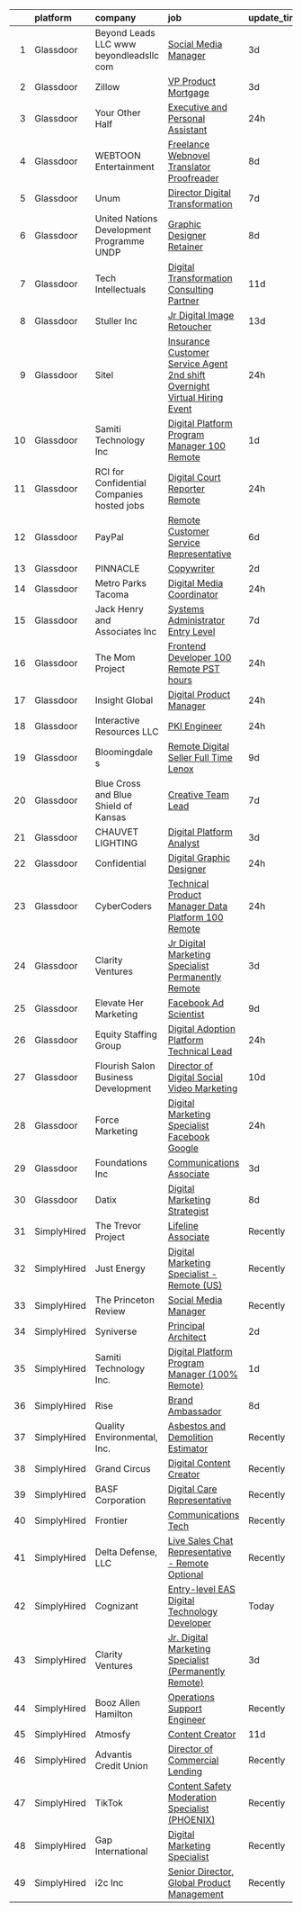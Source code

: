 

|    | platform    | company                                     | job                                                                                                                                                                                                                                                                                                                                                                                                                                                                                                                                                                                                                                                                                                                                                                                                                                                                                                                                                                                                                                                                                                                                                                                                                                                                                                                                                                                                                                                                         | update_time   | location                 |
|---:|:------------|:--------------------------------------------|:----------------------------------------------------------------------------------------------------------------------------------------------------------------------------------------------------------------------------------------------------------------------------------------------------------------------------------------------------------------------------------------------------------------------------------------------------------------------------------------------------------------------------------------------------------------------------------------------------------------------------------------------------------------------------------------------------------------------------------------------------------------------------------------------------------------------------------------------------------------------------------------------------------------------------------------------------------------------------------------------------------------------------------------------------------------------------------------------------------------------------------------------------------------------------------------------------------------------------------------------------------------------------------------------------------------------------------------------------------------------------------------------------------------------------------------------------------------------------|:--------------|:-------------------------|
|  1 | Glassdoor   | Beyond Leads LLC   www beyondleadsllc com   | [Social Media Manager](https://www.glassdoor.com/partner/jobListing.htm?pos=118&ao=1110586&s=58&guid=00000181b889c9a0afc667c5ca72f1a4&src=GD_JOB_AD&t=SR&vt=w&cs=1_762e5e9c&cb=1656658447557&jobListingId=1007966701979&cpc=59DF70BB7E75A6DF&jrtk=3-0-1g6s8jikii7np801-1g6s8jikvk61j800-40a683aae61d8f72--6NYlbfkN0DK2C-pmrF0sqrfJr4Li3c4X7YMnrkXddQXZaL_6xg-NZtklDZSx_yiPocXKeJyu8Gg3h37PEUAKIireeZgIcBZ6K_Yl6w6a99ciY93y7Q4EMsjgkBG6vYsIAG5X0hw4srrR5ZwfTH6sDEhCtvVjKjfh1SZQkBniDm49FzUcYzPSdQkROjgUQQyDO0o3YuqXoknwKaWvjB4s7gf8G14EqgHHDMO3BVdn2JRRBMje2YG2waWNMaLzvhNnILWtoP4u1hf4L-Pj0q2tVOOEJWVpIhAwjNmihWtIgmynv8RfiJKu14Eet7n30GNhoaK2lDpnVJgu6oNCBPXaHgqliDQZW-oJapsYx390hbgR0h-QfvB0FWeDHKMhcjRpUJd1kzc_Wk1qJF3--Vo3rAVwS-i_ROFBP1-qr6cXsYhXux4lsFBBaGlnrtyWEscgaga3BxcPEB9EvtWIBdtk7BzzmuRS4C6PUDK33pAMGFJIpE5_6YPHRjyvfrVJlgbfSLSxKUaxxtxOm_v5vZBEa6altN72-9kUuoHQi1B9giyLG8g-6bQVxaMkOmAlyJhkEEg5wL6SuSY8BlKSsvsI-tMgdHFIGron8m5llMkzx0%3D)                                                                                                                                                                                                                                                                                                                                                                                                                                                                                                                    | 3d            | Orem, UT                 |
|  2 | Glassdoor   | Zillow                                      | [VP  Product   Mortgage](https://www.glassdoor.com/partner/jobListing.htm?pos=105&ao=1110586&s=58&guid=00000181b889c9a0afc667c5ca72f1a4&src=GD_JOB_AD&t=SR&vt=w&cs=1_a63e5bf2&cb=1656658447555&jobListingId=1007965726015&cpc=F41FEAB56D215062&jrtk=3-0-1g6s8jikii7np801-1g6s8jikvk61j800-5b53bc03901c2acc--6NYlbfkN0ANMurRYyPEXg08u6OamUd1Mvhk-zhFSGYIZgoJR86UvYL2v6MoUqae-sD5DnU21vrL0g8_G9EOG0CUQHDJKyA6HqkrVQVzxWmzwR5DI4Y6EQoThFMjZO5d7KD_XgvUxmI5beY7sN7tNsvcsabI2BwY1RY7rKjEkibPvwY3dv7-GxZgafUpzJH9oDr6JzHH3igslS9MHtsE7JCtq9mHN0MefPInNmB76VK8qGDYOYebqS7_Q4tFbdBFiF5-ZbDiH2xiXmHvzV--z3xs9iGypL_fdHF7Njoz9D64NlWJ4Ww0P3OhMJrv5mjTYYejagWpwkRzVbvqezOcx5JaLxfXYQfwT3TvpFZpyzpjc1SFlEw14Uy8gzDeZrh5x4oH0DqdXhPpkKkMjZIDPIwXZoexVzgh0jmUQRvmbZhmkbDVltk0rsT1Ba7rmRkboIakGlnytVg2efvlbrjPOlFKL9Ks4a2tcyAo7MDFGexOwPlrwxhUnxJvRutoONeVD9y4PhPMArvK-Nc9oGaS7DKai_CzZtFBIZrjLS-XJMf-9ip4nxzDlc-SlZUAf2xTwOYk0liIZzIvpXnxH6JVuqG-aTeE4jkd5IcrBpa0_QX0w4cg4DEIaqb3MlHGcz4eGu0cyY4d3JPZPJRuguPkbhymh2evjBPqArdy7K7pvAYu20osju2iyHzj75Nfx_W82S1nIXIDaR4UBrbjsuttRWRGtzn5AWgkR07Bmv2-zsHglt5RVjzaPF43oKRyfTDXpi4hHqQ9X3mZsoQ_BnKtev-gKuMaFJQPKcDHd-waQfLnnttQpVSg1MSscUAwlF8i2nxEx07dViKNgn2JTtdzapgHDOC284fqVh6txr5CwzhYN9nA-JY6WmP85mdZnq5v)                                                                                                                                                                                                                                | 3d            | Remote                   |
|  3 | Glassdoor   | Your Other Half                             | [Executive and Personal Assistant](https://www.glassdoor.com/partner/jobListing.htm?pos=129&ao=1136043&s=58&guid=00000181b889c9a0afc667c5ca72f1a4&src=GD_JOB_AD&t=SR&vt=w&ea=1&cs=1_45bcad3b&cb=1656658447559&jobListingId=1007972516493&jrtk=3-0-1g6s8jikii7np801-1g6s8jikvk61j800-5a7184baf0acd25d-)                                                                                                                                                                                                                                                                                                                                                                                                                                                                                                                                                                                                                                                                                                                                                                                                                                                                                                                                                                                                                                                                                                                                                                      | 24h           | Remote                   |
|  4 | Glassdoor   | WEBTOON Entertainment                       | [Freelance Webnovel Translator   Proofreader](https://www.glassdoor.com/partner/jobListing.htm?pos=125&ao=1136043&s=58&guid=00000181b889c9a0afc667c5ca72f1a4&src=GD_JOB_AD&t=SR&vt=w&cs=1_f527458c&cb=1656658447558&jobListingId=1007958161204&jrtk=3-0-1g6s8jikii7np801-1g6s8jikvk61j800-6b2da50c789996bb-)                                                                                                                                                                                                                                                                                                                                                                                                                                                                                                                                                                                                                                                                                                                                                                                                                                                                                                                                                                                                                                                                                                                                                                | 8d            | Los Angeles, CA          |
|  5 | Glassdoor   | Unum                                        | [Director  Digital Transformation](https://www.glassdoor.com/partner/jobListing.htm?pos=103&ao=1110586&s=58&guid=00000181b889c9a0afc667c5ca72f1a4&src=GD_JOB_AD&t=SR&vt=w&cs=1_7318eb04&cb=1656658447555&jobListingId=1007959921563&cpc=F45C15D234B746DE&jrtk=3-0-1g6s8jikii7np801-1g6s8jikvk61j800-f3ad29aff108f227--6NYlbfkN0AV9isdB2iNFq7MNITge-w_AXqD4hA-KRfbVtwUipZE1ZWY5PljmcgHbqeUxv3vkM_-kFzEKkX4EhlptV5dW1fyhg4Apw1WJFXzAfy2XbVNKpIx5sYVqiBj9jLhcwKtmxuX0NBRf4kbDwt1EDy_K83ke6UGpUS5Ndp-IBrh840jJ7YKvVg2GeAPiiOaKXKXxkCwDKJALrmJAR-2bsiAR-y-pbbdrtHy1JqMaNjwX63M_DDVUY-EPias0qN37SKm9SlVAfe3bPOeRsoNN0mnhsd9AKsd31CepNQcF-BXUz7OrSzstXxFMpvUzUB1SLPqiEFAn7PLE8y907LmBi1i6mEd2sK8YHRKGBzzlRu97ufuOSoWh-5Gr-qqewL3jPD2v4bTK9UlXw1HmeYG03DHyfIr7gK7AlnNrBZJ4Sqar5JvAb7IBr1MJ7H0Wlkb_636vwcE7xCeARmjMVGFhC_gcmh83tcBr9geNW4Q8T9q60p2HQ8Xq3QCc2aHE4PeqP6hT7IKxiJa8VsoKTYRFyJ80HW7P7e7c2rT5hMNUdfqTRenBp8vln_O585tOf8oit1q2uY%3D)                                                                                                                                                                                                                                                                                                                                                                                                                                                                                                                                        | 7d            | Columbia, SC             |
|  6 | Glassdoor   | United Nations Development Programme  UNDP  | [Graphic Designer  Retainer ](https://www.glassdoor.com/partner/jobListing.htm?pos=126&ao=1136043&s=58&guid=00000181b889c9a0afc667c5ca72f1a4&src=GD_JOB_AD&t=SR&vt=w&cs=1_e698f54e&cb=1656658447558&jobListingId=1007957267554&jrtk=3-0-1g6s8jikii7np801-1g6s8jikvk61j800-9eb7f1d2f1fc61df-)                                                                                                                                                                                                                                                                                                                                                                                                                                                                                                                                                                                                                                                                                                                                                                                                                                                                                                                                                                                                                                                                                                                                                                                | 8d            | Remote                   |
|  7 | Glassdoor   | Tech Intellectuals                          | [Digital Transformation Consulting Partner](https://www.glassdoor.com/partner/jobListing.htm?pos=101&ao=1110586&s=58&guid=00000181b889c9a0afc667c5ca72f1a4&src=GD_JOB_AD&t=SR&vt=w&ea=1&cs=1_2ad1ba66&cb=1656658447555&jobListingId=1007950387554&cpc=ABD31432EBADCA3A&jrtk=3-0-1g6s8jikii7np801-1g6s8jikvk61j800-844383339f3a098c--6NYlbfkN0DzaDHVbxJ-LJZej0v9fk4K-FwNocoxjQ_zxp68kPBvctOBIAfBBfY8PymdHZA9lT-HMCCX8hfeoRyIkftjx6m9arhk2ityyYjjsxlKk_-jtS-LCmwUaHhNCVLvof18TzF7-qjT8eBewCh3XYCsRu6FP_UmCfWlETxrvfCcz--xTf_N3SHsNgvVVTj59ty1VtfbZXTk6CWP60-6sTte18YbB0BJaS6aeBCIB88ABds-V0IUpzMwv0DI-1Ub6zkbcITlZtgBpBqkOXTW_c8xxWI_Q3tBjMVcX38UG_gKZz0Z6JvMGsU14mPJnskvQLsqdOp-lwe2of1by6l9d0hLBvj4pSB6CybNR7PSdeugom5vL0gKwTGMd4WknAUEbIYXLIC0QrQJ6dTxYcXt_iGP2CE0pBXbQt63glXVmDZMeO9FXFlBahzoIfZS52VsVm8BjCbDN4Q2mftzQXwJNqAA5Q9d0HRjpkOTimXEIcxdfrKezFz0PJSXWjhnUS0yVQGeHpRY1VGPGDY-7gSXLYAC7ityBDFmu-BOI50%3D)                                                                                                                                                                                                                                                                                                                                                                                                                                                                                                                                                          | 11d           | Remote                   |
|  8 | Glassdoor   | Stuller  Inc                                | [Jr Digital Image Retoucher](https://www.glassdoor.com/partner/jobListing.htm?pos=127&ao=1136043&s=58&guid=00000181b889c9a0afc667c5ca72f1a4&src=GD_JOB_AD&t=SR&vt=w&cs=1_f15d7b70&cb=1656658447558&jobListingId=1007946830052&jrtk=3-0-1g6s8jikii7np801-1g6s8jikvk61j800-c26764e34d122db0-)                                                                                                                                                                                                                                                                                                                                                                                                                                                                                                                                                                                                                                                                                                                                                                                                                                                                                                                                                                                                                                                                                                                                                                                 | 13d           | Lafayette, LA            |
|  9 | Glassdoor   | Sitel                                       | [Insurance Customer Service Agent 2nd shift Overnight Virtual Hiring Event](https://www.glassdoor.com/partner/jobListing.htm?pos=116&ao=1110586&s=58&guid=00000181b889c9a0afc667c5ca72f1a4&src=GD_JOB_AD&t=SR&vt=w&cs=1_4c56d6d3&cb=1656658447557&jobListingId=1007972704183&cpc=334ABAF5D42DC775&jrtk=3-0-1g6s8jikii7np801-1g6s8jikvk61j800-a89bd52afd5449c5--6NYlbfkN0Btxs39KmTzjw_u_hUXcyTcLpNeUj18C2Nw5A7DCW0FWKwFVAaSG6fOxXC7cpXe7D6pT4tEFUMq3L1bzeiD2A5AGJ-_qnPomSERVLH7ufUXOEWa3wPbtkQlZWwUVk9JQO3XYM1JCihqVxB80oCcWlQ6xZP2k0B9r3ulYWE1y8rTaCa55uqqktswcGFCdcj3PI7UGQzr3drLbodK5g87FGXw5O0VXK1fFnlTRqN8Ez4zmdCHSx6NLstK5I9l8oj4Vbc7KhuY3x622RC9fZL8c9gje3YP4_24rAmUzQIGMUAZbNIxY4Ga3Ot_SGf3tnxqdY6Mw_FSxfwqgtKENL6infY0Y3yCror3egEXpuytEqvWd0WhUL297zpXfydWXUT-x0ihpy95H0RVxGBwxMn6QRzUERAq2CnNd6WVoBhiIh7sit-7Qb6QrDrKh6Sq6QCMEtUY89Bnpi53l9zwf4gN1lJjn5_ER9bChQHDrbFLTylvnMbghWb1NwcsNBFQScQqlwjWi1Z5_Fcrw97WldDZJlHomXpwpyovEiOmEnYwxlLbZoJoy0VP0GCYk-xZbSuykmske5UQO2OfW2Kv9hy1giuvl8gWPmXrVY4EG4ZZfqWLq0TfY9EnWuw9dLY9XQh-gA5_NJIERUSYcnxlgPMqjmkt_FI51KBO2zqoiHRBw5w4tfQNsBct9JtIjsFmkI7fxnLKyijt2zb0xgGUuJpbOUWP3lL4XUDtdT_kF_zAiGuX7A%3D%3D)                                                                                                                                                                                                                                                                                                                 | 24h           | Corpus Christi, TX       |
| 10 | Glassdoor   | Samiti Technology Inc                       | [Digital Platform Program Manager  100  Remote ](https://www.glassdoor.com/partner/jobListing.htm?pos=124&ao=1136043&s=58&guid=00000181b889c9a0afc667c5ca72f1a4&src=GD_JOB_AD&t=SR&vt=w&ea=1&cs=1_505d577a&cb=1656658447558&jobListingId=1007970980366&jrtk=3-0-1g6s8jikii7np801-1g6s8jikvk61j800-24c680788201df9b-)                                                                                                                                                                                                                                                                                                                                                                                                                                                                                                                                                                                                                                                                                                                                                                                                                                                                                                                                                                                                                                                                                                                                                        | 1d            | Remote                   |
| 11 | Glassdoor   | RCI for Confidential Companies  hosted jobs | [Digital Court Reporter   Remote](https://www.glassdoor.com/partner/jobListing.htm?pos=102&ao=1110586&s=58&guid=00000181b889c9a0afc667c5ca72f1a4&src=GD_JOB_AD&t=SR&vt=w&ea=1&cs=1_27c5dbea&cb=1656658447555&jobListingId=1007973263235&cpc=0FE1F5EA2BC84A01&jrtk=3-0-1g6s8jikii7np801-1g6s8jikvk61j800-03aeedf97b56ba4e--6NYlbfkN0DyLD__ZQpJZwLO2s49LS2dcS2T4cy1KEhKtYr6CiU9rEeGvGqA_9Wg_yiM-c3bNSbt8lBeXTZE0dycDdkEYpM5daxcWwzk2gg367kjuzXmrihBUSBcizkK84jupmpIzfp2g7A1rz0YeWcf8yzUPCSOE5k8s3EX7YoINsmYiMUo1bnxIVsMnZaYqxOw9A34vzvSmEze5klWG3vgOjElIvLfR7qjyBJvqz6nud5trbCIX23Rr-B1TPEU_n85AjhWo7GdgtFBExIOb8Y910fpvjYyQpTTPScRgw6ZzH3C-mdflQdynN1kUv7vgD-ynZwnJKtWNRIrEwCgSLRYrjJLYGp4NwdhyW7Kb-_EMMdT9j6oqoRsuqU9i-azgMMZf6UFIO1lbUMgtrgYHb8eoUsv5VPXW64CCD18DZIxVE3_AW00G4ADmSIGV-mYMR4CTG0H5ktUvEWaM4Pc3Z-zleWOwwPqmf2KU5emnxR_o8pMvhicu-xRGk_CurIslWhJI5ZJtwshsUMQaDKvuLVZ0F0fshaE)                                                                                                                                                                                                                                                                                                                                                                                                                                                                                                                                                                                  | 24h           | Columbus, OH             |
| 12 | Glassdoor   | PayPal                                      | [Remote Customer Service Representative](https://www.glassdoor.com/partner/jobListing.htm?pos=121&ao=1110586&s=58&guid=00000181b889c9a0afc667c5ca72f1a4&src=GD_JOB_AD&t=SR&vt=w&ea=1&cs=1_e0851850&cb=1656658447558&jobListingId=1007961989094&cpc=8795CF9063CD573D&jrtk=3-0-1g6s8jikii7np801-1g6s8jikvk61j800-9b7a6f401651b629--6NYlbfkN0DU-F56RgAyFk8IOKZIzbPDY7JlmS72TMLpmNQzkaTSHoxAj52XbnXjLJYhLothVVaKh4zHh8_wkZRhVofqHzKjx1BslipMZZ8MVsdeJwRzEDS7aBZdZOhGABt39Ku6xDgTE3G2V8zg4V7DDloP7ySVKDIJoMojXWfJ9aEPqvv5s3VPifb_Cp-Z2vOR_i8U5dWpKiffwAjqXiO8bsNBdH3IwyU0c1KAabvTShVs9Kbc_dLg0dcGF5E9Qy-9zgqKmxQ2LONTL7edDJonB_Bn64-sRZQqxprCxS3BBz4V8cuBQYakQRGgYiQkBONSaEfFWVVQ5-YbWtv_hhHiCs2lciaY1ynyWLBg3XYBdfMAuU8gitiRDJXCRnoPbuEy2IgQipVu81-ucCj8GeOtbTcMeeL4w-wEQ870ShlyB0a232qGN_12HnHZgRkxM3dtjExDFeVY6iTgSl-8hyO0_6wualYcDcFU3n4BjL8cRmMF43P_n0guyEHcvDHClEXPOlw5egF6lilwAyAUOI0K7271CGuR)                                                                                                                                                                                                                                                                                                                                                                                                                                                                                                                                                                           | 6d            | Dallas, TX               |
| 13 | Glassdoor   | PINNACLE                                    | [Copywriter](https://www.glassdoor.com/partner/jobListing.htm?pos=111&ao=1110586&s=58&guid=00000181b889c9a0afc667c5ca72f1a4&src=GD_JOB_AD&t=SR&vt=w&ea=1&cs=1_7d7f05e4&cb=1656658447556&jobListingId=1007968456186&cpc=FB7E4A1762AE5BEC&jrtk=3-0-1g6s8jikii7np801-1g6s8jikvk61j800-3a4ce9692acce527--6NYlbfkN0CB9EtjBpeTX86Av7sz5ftMXX-ti6S2BjThBsHEZ76p5ZxNrQ7m7fi1yzx8H6pTmW94QTuIAp1kP12erHawHRDeBB4peuOxl8kBmdINRgnfoJYcMxIAY21FMgUaMNYyWx5kiK61hP902X3wZG2rSR2euSed5yjdAW5waKnqSftrwVNUxWKLjDo6RTA4ENOi5bt9eAKqiXmnEj4e4ocHDfTi5Y2GKABZzuED0Rp8HhY60phLrOrtbEEmhVaX7r86L3-1Cunv8YtzZJjrSO1PIBvvDdvKPM4NTbUeXwce9QQg0maKl13henhfWIpL6RMKJTRe9atNTiamGF3Fn7-Ryjm24eqE6XydU1qnmHHBnt-R_bSIwmaHh9WJfufUKNY31KKZn7tUSXmIUyjerq8ttDfAGzihGAdEbxldCSTH_Uhvcubz5eRuHD8Ocoi4urQsNtrXVdN6UG6I4VI9-v9rIMumiFNlGbqL0GvInbLssMtE7gpbjlci1QWw)                                                                                                                                                                                                                                                                                                                                                                                                                                                                                                                                                                                                                                       | 2d            | Remote                   |
| 14 | Glassdoor   | Metro Parks Tacoma                          | [Digital Media Coordinator](https://www.glassdoor.com/partner/jobListing.htm?pos=104&ao=1110586&s=58&guid=00000181b889c9a0afc667c5ca72f1a4&src=GD_JOB_AD&t=SR&vt=w&cs=1_3a4671c5&cb=1656658447555&jobListingId=1007974179849&cpc=BBD63848FB84346C&jrtk=3-0-1g6s8jikii7np801-1g6s8jikvk61j800-20254b1a0ccc3dd8--6NYlbfkN0AC6SQMfAkHCondRquBNcE2ntt1snCy3fyoZRReqai0Oesk-ueers10UZ11Tl7UMVO8lTFaC2pMaWJXxJLPrYF0i8jCRxKvwtB7Z6g88K-lsQDj0mUcE5W3uBKQTXwo_UqNkzIWvutkJQ5uAz_soOxECdbdO7v_sApO9a13XZ3UtpPubz6JKi4uzqPPQYisqw0xRJ8c0zbTekU2xjsFur63B9JRhkoCY2ONn2IbSaR8n85cDA5hqaJcitmgiVe6A954i1T9TWA0iiZ5BksbMByHZazxEq7CdkLqrDyZFvzpKcvR_WHY3ODFU2rbQ8rZNiL5OKTdUM9y7_g2tB3iyl9v_Ybm0GlM2Fr9P3Gy9ZRetu7kZ0EbyqtuiO9zp3lF_nGyFYF114fjRiA249qWWPNsoQ1InW1s6h8fLQNgd-eJ3mOxXznoA6fMuFvQgJd-1KVk4YDlvxfQ6Af8dkYT2qTgaM9aC8QJ2JBR_QZLG8lgotUMDFU6aCv7rITTzS8k6UTc-kudPU9tofjCBDs7u90uTiswI1mohC1PufXs060Thp4qJiOqoJtQVAXImmPH1-nK8VmBQsQRLO9AlPGp0AGMPUcw8P9UCGu3lo6PQuHFjoISdy-flQ0wjDbsWGK4fBGMROortWYfaYlSsOnkf-hNs4RqSFpNV83jDOypAl2Ilr0k5KleEVwYU91DLjJjG-qFTK3Skio-xvYkKI7I7GsgbH1PJKYuXySzSzdQ9zJwAucG2LB4SQZ5eV2Wgvhy9VAbcDLz5eQiEPARJ7B7jpCmJffw9gaV6m_uMDBVVXHfG3fdpeO-27v_fc5svtlO2of4nqTuT4m4QRHJBNyofKD2OQb1ASBsPuU_-3uCZ3XHH_tFQfoyM-u3NB64mLzyBbGKVwcb3I8fW_pS1QRpV6sdCyl1bz2wVi-IuUEioxs7TVv3l_Si9d5479Iev46VIMOhQd6WnvFk-ISnFnKfkV2xgn-wmgu-cLZwPlRUvR8FZklaGjcIYRty4zrgVVvFmeKqblQC6hb7phsmsUTLByzFreLJo4vm2TCtlLFDV1R5COO-d0s_PHB5wCiNO3x5D_jlGJEjk2yvMw%3D%3D) | 24h           | Tacoma, WA               |
| 15 | Glassdoor   | Jack Henry and Associates  Inc              | [Systems Administrator   Entry Level  ](https://www.glassdoor.com/partner/jobListing.htm?pos=107&ao=1110586&s=58&guid=00000181b889c9a0afc667c5ca72f1a4&src=GD_JOB_AD&t=SR&vt=w&cs=1_08b12651&cb=1656658447556&jobListingId=1007960934503&cpc=AC285F3A3ECA6BB0&jrtk=3-0-1g6s8jikii7np801-1g6s8jikvk61j800-1929ce1386c4e045--6NYlbfkN0CUxQjISx8Pmp1SNPcSUmHurfSI5ONYRGUylAf9ucXvkQk5eiF9GPMDyMb-Mt0xoCunMn5ydb_p1r02agWM1XQH9zhGAOGgye_3LB1TuR_fVpn5HAcWl2R531XCzvdO_K2S48HsYPOFrFGNxw2D_Lr-IMVTq4ye_bWn8d76Nnsa3UP7tw1fSVSMq6SzyqjsFmR9sSB0AusH-I_DegHl8i5lZGlX_X-PEQOmczp_lJpEL-KuNq5nFGkYqLQ0tFZjh4pzUg3u9Nm5SshmK0Ez_458v0aTmkT5GGPL4xiEc8SnDmokseGnDjAY81R7fnV2oTHzwPvZgpdjl5Ybspt10iEw1yGbu7aykJ64eGXXkWLDkelKYwMWcH17SIthvytRGKV4m1PmyJr0eQ2C4fvYRHDGt8zLc3rmTpUSpmJi4sWBhZa5FRhBcF4rn81NKLHockNfBzvQv6ypABEEd-fm6JX1RWE2_cRi8VWyaayJ5zZsVWc9bh9YKMDwODaZyvczlLGRyD8Y4ZEFxg%3D%3D)                                                                                                                                                                                                                                                                                                                                                                                                                                                                                                                                                                                     | 7d            | Remote                   |
| 16 | Glassdoor   | The Mom Project                             | [Frontend Developer  100  Remote  PST hours ](https://www.glassdoor.com/partner/jobListing.htm?pos=119&ao=1110586&s=58&guid=00000181b889c9a0afc667c5ca72f1a4&src=GD_JOB_AD&t=SR&vt=w&cs=1_214ac256&cb=1656658447557&jobListingId=1007974103872&cpc=1CBFC3E34E2A31FF&jrtk=3-0-1g6s8jikii7np801-1g6s8jikvk61j800-246f825a6b1bb66c--6NYlbfkN0BDp_epf89aHDQhKpPegNJQ_ldQpEFZQsM9OcONMGxWx6pU56EKHF58QjVdAUvn2gUBIP0IriBy2GQj_fol_rsOaebqd0z5LE9Zgvo7yUIqxGChgt_ME_RPf3j3x8r58B0TDV0Bq9MkSsM6DiHGLfY5TaP2mgFXJkGBNU70g1UTUt10GXZqyqw-vsLWTxF8EPLQISoEXZR8WzZKTpS7HCL77InvqmaffV80GiZaoI-1lPEJMthzziYRukQzgi8qwN-w2dn7KJ3HLFjGOSbYuNh1mBxw442ixYfOTS5tjuzkRu_tla8tRwksbVUC0wmg0ymN5MJaTRb_u63Kcb437LE8oCDgSV4HPbphI1vPf9Xu3UeuQTHe46L58qvxBjOe8txFYIBANKAY488GnMoNWBGw_NjtyQqlNaL5H-dILAfFLNQS3W6V-tcYhZSSJF_X_LPRe4fUs18M-dpAg7_S_qHenVUVKGd5O1vzOgBr95lCIUJZ9Ha9doB2haeHsRBSMwMho_N0jE88jTHHHJOFPxn3lIF8sevCT5mEtVGTvngWnFNBoJ5-a5ug5frpkfy3AP0%3D)                                                                                                                                                                                                                                                                                                                                                                                                                                                                                                                             | 24h           | Remote                   |
| 17 | Glassdoor   | Insight Global                              | [Digital Product Manager](https://www.glassdoor.com/partner/jobListing.htm?pos=120&ao=1110586&s=58&guid=00000181b889c9a0afc667c5ca72f1a4&src=GD_JOB_AD&t=SR&vt=w&ea=1&cs=1_be2a629d&cb=1656658447558&jobListingId=1007973609219&cpc=C4A69CCDBB3B9599&jrtk=3-0-1g6s8jikii7np801-1g6s8jikvk61j800-f58130cfc8d69948--6NYlbfkN0BKkHZu3wF05EeDimN_p6sYpKCMArvwa95YdH7UpkaBCobj99dZAfyuabIV-dEThHXNwGnmulG3rEkS7uVYrh4igEKiwb7EET-uIX5oc-Q_vwPpl2oqmPuaqdIQYrAKLgn8ZbvE8vm73vPUNZrfWtHqIKi9GBEI8biVo1h0JZrzvpErD6BLa4w2G7Tpznu0sDku4lOaZmilQqeHwlEc-beE1CeLqdWRMIg7BUtv180XJP-AcKlv4AUcEjzjB0IkEyAfLutYPxdlQ1oIuVbr65eatCM8WyxmYeytDqfEPSUdeGM5ENxoYTAmyltKreHy9F9731OFV90GJivpOZ3FQ-MS3OGRvACrQKZYBB2vL64NOAPScBdtICXdYfINU6WNT154ydVknr6WmOXJ8ytsg97-nbK_u-dPKpdwY65L1O6OUpDb4GXS412l-1O68Q3OrhsOtNB0nWk9HZIVvAyXJZycanLAA2Nue0BhX5UYaKVdchnJiquwADvrRzbNy8y7ONM%3D)                                                                                                                                                                                                                                                                                                                                                                                                                                                                                                                                                                                                            | 24h           | Remote                   |
| 18 | Glassdoor   | Interactive Resources LLC                   | [PKI Engineer](https://www.glassdoor.com/partner/jobListing.htm?pos=117&ao=1110586&s=58&guid=00000181b889c9a0afc667c5ca72f1a4&src=GD_JOB_AD&t=SR&vt=w&ea=1&cs=1_8a7466e7&cb=1656658447558&jobListingId=1007973161294&cpc=AF770993EC679D41&jrtk=3-0-1g6s8jikii7np801-1g6s8jikvk61j800-afdd56aeb6293d47--6NYlbfkN0AxOKY7BEoLyyWUd7gcZ_y97qaD7nt40b4JHkHkXEVLH_lg0-LvjtmOnEWKl8KN-npbR8eOIO07JMBxTGD1KQLFgWCac07pCxmsiHUtMnjBp9KSdsLgB8RnK_O1BRarDxwLsw_S9medbD9LXVgpbV73TBt_7KpwMLZL-SGMllpErRpQYobHBFpCi3VUUgdFw0bK_7gVul9fLWQUUe_5_BZglRZ_j93oSRH7lvimGQkePEsCLUod5FM7zY3zJlEEyVJIgWTjZVFTnA7uw9IEF6vigKvXmxNX9IcdzKQRvt2_bUQb8TCnvZ8lJ1tmSR_Ysm4-JT0MdVbIEEsOm-R-A6RAoKY4eqpLeipF9KJ5FI7DE8kZAlJLCbhCA3ys3ojth97yiOev_XET1bNyGyniSI87_IwTSlivp3175Iwoj9PchYipzpovNcjtDiIKPOSZ1N6gZkxlbzVRAPB0tsRDcDzQ8gCmiQN2biC1HrNfZYtc8N1ivZ-OC5P_)                                                                                                                                                                                                                                                                                                                                                                                                                                                                                                                                                                                                                                     | 24h           | Remote                   |
| 19 | Glassdoor   | Bloomingdale s                              | [Remote Digital Seller  Full Time   Lenox](https://www.glassdoor.com/partner/jobListing.htm?pos=112&ao=1110586&s=58&guid=00000181b889c9a0afc667c5ca72f1a4&src=GD_JOB_AD&t=SR&vt=w&cs=1_77785dc3&cb=1656658447556&jobListingId=1007954410054&cpc=8795CF9063CD573D&jrtk=3-0-1g6s8jikii7np801-1g6s8jikvk61j800-ad8091ea37e55ca8--6NYlbfkN0DjHvLHG-fYDKeElzGabtytFldtxc-EIiSdXvIQjqX9HPOHCtZ6u9Fly8dqRXzOAOpRB2WcnjfheMHgmbikBmDAfCzMNqJNqnr9fbLvPTA5W7mIhvF1KPsGeiLjYla839lWHkf2NDNxaej11CErhNFL2O_lho_L9KrXki20xwAc7s0t0s5Vbne-INVvJqbt55WFK3LQV5EOoTRUNGK2YfxWThTEl7jY2NdaKAjbNOyjGUOKb_m5vScyKC5BXYkviWNnpM2GsEB9SA7y0GV2vp8iJzM0ZSlaqG8HBl3VNVHvtZOWGS0nEFu_AnRWtOsHNNw-_cFPXDsHdzE04g3pKl7AfQ2wRj6Gt7YebsunR1YFrigQWkhK5MN2NLl5A_8iJWpirgqpduNHJJijDPJauv7FMMeMTRR36fkgkE9a2D7xziB-dwBUrwbTHqKNFLxIRZY9KL2HR-3ydWzyo0GqMmnWK3V_q0KJ-XjeCiUv1nu0KcomTC1nXDVyk7uxsTQSjSdjnsdq2BWto9AdmUwcCVkIsBplxRCmL4KjtZWGITq1mpc0diw8ESrHoBYYpUYbIQ8WITJ5zXMJjYTFTDh2yAsazQe41d1uXUOyFkFVugkOe8PBCyM9EDwrn5-DcMZBXP6d36Cej248uXO0qCH91G2O_fQJNOC0rvSnpwQA8ZE5xJm2YoYXwePsGl_PJm6bc_1mV994GNLHJL-juXcIgFNdNzEaUmAlO3IK_QLRC2mK30sWS5GbPITjFTIfhvV6JTVRPGss7SOM-QOjdiUnKhY3NO7zCTPRSDbidygcyUm4PZxZ6f-6ZR_iQ6As_QfYT4Z39fLtcthrXQpDywpRMI7nu7i18f_kmiMLR7Z0M7gFqjse66zQagnwLssYwGndlpNKhlmUPT7EMXZTyCOjRSWBfswJ-22zyhdO9YkJ0JNNJvZA8ybmLBajWsbra9Q8NmOMuYgPk7ZEtmVQvCHK7ODBfiVwYjrKII5u1ILstpF4CQn0sgkEpQlqp9z1CkDhtUYArxm_LUKy2FSWbOhvjgNp6VwmiQPWeYk%3D)                                | 9d            | Atlanta, GA              |
| 20 | Glassdoor   | Blue Cross and Blue Shield of Kansas        | [Creative Team Lead](https://www.glassdoor.com/partner/jobListing.htm?pos=114&ao=1110586&s=58&guid=00000181b889c9a0afc667c5ca72f1a4&src=GD_JOB_AD&t=SR&vt=w&cs=1_f3947954&cb=1656658447557&jobListingId=1007959805048&cpc=C4A69CCDBB3B9599&jrtk=3-0-1g6s8jikii7np801-1g6s8jikvk61j800-7158e7f6ee7b710e--6NYlbfkN0C0fM3cAMPIJxx2YJu0-54AUzYyvdboEQAVt4G_xOBTWEOaDebnHlkXFTc2Kq0ZccRq3eiQXJOJU-mfQQI1V9ArHlDUx5-eiyJdHZoNHa8Lu5z2t7dWnHC4YgfwMioIP8MmyvSJ7Fo8XoDZ2--oEHDh3Ps6NBjCLk_sTi5GKYmauoYbR1qauX0-dCZlq1aDPwNZ48CgeJnPFrGhDOvYn02a0BPA1EIvxh2H1yt-csrbvHewUZW7CRnDlZvo4Zo8gunXE7pamGs4nqY6OBEIhL0nTm0OZ7SAw-ETzjr6t2nZNSCFUGfh2ZKkNOyVK8VXq6Dyttm7dXddgcftc_jiMM4PfZ5kWYiKlDHKAUnn48HktFShK5jaOt9dcO_kMqdQxD_TPMuFJXg0Sq-4Qv7zHubW5RFZ-oetQCuYy4mWP-P-IcCARFyj95sTDZcDq5NsimmfMSS56H1R_KcO9hxgECztSPggpWq9ddTDxhOCzN4eYLcNELQKtcnPJiym8uKoSPUGLdFz8DfV6xQVCcmgvKPptHhxID98y8XtdD8f9wLSlLFuqF92NlLX0sW8E4D6TZ4%3D)                                                                                                                                                                                                                                                                                                                                                                                                                                                                                                                                                      | 7d            | Topeka, KS               |
| 21 | Glassdoor   | CHAUVET LIGHTING                            | [Digital Platform Analyst](https://www.glassdoor.com/partner/jobListing.htm?pos=128&ao=1136043&s=58&guid=00000181b889c9a0afc667c5ca72f1a4&src=GD_JOB_AD&t=SR&vt=w&ea=1&cs=1_2796e1c3&cb=1656658447558&jobListingId=1007966082364&jrtk=3-0-1g6s8jikii7np801-1g6s8jikvk61j800-ad6be3e8a6667a2e-)                                                                                                                                                                                                                                                                                                                                                                                                                                                                                                                                                                                                                                                                                                                                                                                                                                                                                                                                                                                                                                                                                                                                                                              | 3d            | Remote                   |
| 22 | Glassdoor   | Confidential                                | [Digital Graphic Designer](https://www.glassdoor.com/partner/jobListing.htm?pos=108&ao=1110586&s=58&guid=00000181b889c9a0afc667c5ca72f1a4&src=GD_JOB_AD&t=SR&vt=w&ea=1&cs=1_e044aa94&cb=1656658447556&jobListingId=1007974093076&cpc=48B9F4758953335C&jrtk=3-0-1g6s8jikii7np801-1g6s8jikvk61j800-7eb5b9c1c375ef72--6NYlbfkN0ALlVE48MWrgt2d0mHJVX740zmIEL60xmbxF1imK6ySVLMdwBxdYI_MIp9jRT0hFicOCAET7PSgc_zlWXnMBTb52g7u1GgWsXFq024KZeiGS-haZbCsXXvJ_qalQD9-gxWvcX8g2Yk_qD97Y_WI83o9OZqHsFz0vTryxVXUUwrNWb1IC2IhrUlp9edh1-u2DFONPW3IM5Ztq0YCT_q-J3jWcggAKrpjW7-Fw5jups7qh2yh__xMipUCW5AS9-8O5uiKNQ7UApb-XRkZLya1ogE_0GLhEtU88S-4niklJ8Gr3gM4fRzVyrMN3r6liv5-gRqj0Rixgz3oVXLR6FJQ47cHOXCpZ8dP8hPpbbswjHqfkDvLFYT9ahZ86nieUEYaiPfE-UmYiOAkBHUX6Fc20vaTJFpaFur94ExCr91kLFy4FRcBLEiZep_pGdPgDsMXX2M7sZHHw6Iwm_PllIax-RagGF0oMTNnMpUBUaXSJjhcZlmp49eGTxD03Hf7IF74FA8_cO8fMn3jFA%3D%3D)                                                                                                                                                                                                                                                                                                                                                                                                                                                                                                                                                                                             | 24h           | Fairfax, VA              |
| 23 | Glassdoor   | CyberCoders                                 | [Technical Product Manager Data Platform  100  Remote ](https://www.glassdoor.com/partner/jobListing.htm?pos=122&ao=1110586&s=58&guid=00000181b889c9a0afc667c5ca72f1a4&src=GD_JOB_AD&t=SR&vt=w&ea=1&cs=1_d9b6ced0&cb=1656658447558&jobListingId=1007974916205&cpc=2CAED5C921A5F994&jrtk=3-0-1g6s8jikii7np801-1g6s8jikvk61j800-2f689b38e810a5a1--6NYlbfkN0CpFJQzrgRR8WqXWK1qKKEqALWJw739KlKqr2H-MSI4eoBlI4EFrmor2FYZMP3muM2QRV5nruVsIs0BIvhIIMO1iq1BoT-HFssqQjBgjIoga3k2JjHbVTDUlDUj_ji2oxD7EvGM19rzZ7tscj5Gl8bZ3luH4OMY-2K_01hGDdxFKIAnmpjYJtvt9LurufrmOMMwHquWz5wjlQgTrr-cgNEqaoiCT4BQKkf24I_6kBaO5gO-mlfmLZkr7m0WGcCXk7lEoAxy_zaFDlzHKq5lCmXPk-WmRkyp__6d0oHPU1f0jm3j2siuVOLbyi-9UMBH4FzK6RRDpqkd0fKqn62WwokNIndz_iEERXmuYl5hpBsQd1l49lr6sr1Ayl4SR65jTB4dclDK4GlgJ-K2PqXw8X17DkWxYZzNZ2mE_02vIfHoGzo0VN5qlXUbyOGx8qRFgzimul2PA0saof0ZcHp1aDTXHnlkmctEufd-g8N42lbtTqBrVO81jHhHFERot-iBoPhPgDPeHXwZ7qe9bFwuIiuX7-Ozm-1r0kwf1yNj7Twn7FGeJQ4QBZOFFM8OJ8OMRwifbVnePfQh0XenL0bszdcE3IBRwVE0kHrHexv4jqm5vgGPNF2Qci6erp1ZhXUIgUF14bpRceer3SRnzgbddcSzprNTxWdn_pAtcJUwVY-MwFJ7YX4s1uwLpZLc5QWtghXSqkby6rApx9QMfooWNRAh5GYjT7oLGYAzr2wTrbEVhQI34jA8qkPWJkF8rmnLMu4f37PTumCnkWNpzWddRtFZ5UINxR_vtl2TtADAcLd0oo6ofSO4-YuQpuhbv-bzJZ0L6bU-0KWxwlp7oUH3JY9c2_KF1oL6Vba7GP5tWjiio-2OgMz37B8oFOIs02EvdPxlWUYY2mbrPu2AgdDZPmrLXm3IrnWMqdtQMVBxEYWIl4Ej5I-7zm6SxZ-CWsdRQKJKDF9PAR2-Sepqr0yWwuk4ghag02w4_g8%3D)                                                                              | 24h           | San Diego, CA            |
| 24 | Glassdoor   | Clarity Ventures                            | [Jr  Digital Marketing Specialist  Permanently Remote ](https://www.glassdoor.com/partner/jobListing.htm?pos=106&ao=1110586&s=58&guid=00000181b889c9a0afc667c5ca72f1a4&src=GD_JOB_AD&t=SR&vt=w&ea=1&cs=1_a0c48a8c&cb=1656658447556&jobListingId=1007966514527&cpc=AC285F3A3ECA6BB0&jrtk=3-0-1g6s8jikii7np801-1g6s8jikvk61j800-6eb1675bedcca0a1--6NYlbfkN0CnFew2DKDg1ZcQYWs-jb3VbV8f9jsdYOzdab3qbwS2_eGDlZfIHCZciWvgKA9R3Bh4flxodM2jjo4563Em3LnMPMFPXN03GlVBLd9H78DS7VA2tIyRP51VNX-i4QhNfcxy5x_k3bkm31-H4trmSysJ34acY6NQS91USlwz2XAnW1JgBZE4-t3EfB7WEucE7jeDYWohPT5teYQeWXBCNHnttKiVILcbLyEWRsAu1FarJFSDCOtK0-MT7nRe199GjBaPPebKs1W5zXW79HLzhrnIdvKAbITtU8I3olHyRPaAQNenWU4o979bgWbBzvNOA7pNeWKyO4v3y-yksvlfMEnNnHUbk7d46JnFlJaQkm35_BWEz8C2O8QLxTuWRcQTVBsFZe3WobrGy1cW1NeXsXrRZfFlbDIVUxlw41NfyPIlVd8PwqSYbTtPwiHnoxiBVPKQs-KUmg23u-KBehIdYemHioyMA3tPshhDUlyJTCwQaw26fMuBcGXg)                                                                                                                                                                                                                                                                                                                                                                                                                                                                                                                                                                                            | 3d            | Remote                   |
| 25 | Glassdoor   | Elevate Her Marketing                       | [Facebook Ad Scientist](https://www.glassdoor.com/partner/jobListing.htm?pos=123&ao=1136043&s=58&guid=00000181b889c9a0afc667c5ca72f1a4&src=GD_JOB_AD&t=SR&vt=w&cs=1_55c94846&cb=1656658447558&jobListingId=1007954096461&jrtk=3-0-1g6s8jikii7np801-1g6s8jikvk61j800-a412370595d756e9-)                                                                                                                                                                                                                                                                                                                                                                                                                                                                                                                                                                                                                                                                                                                                                                                                                                                                                                                                                                                                                                                                                                                                                                                      | 9d            | Remote                   |
| 26 | Glassdoor   | Equity Staffing Group                       | [Digital Adoption Platform Technical Lead](https://www.glassdoor.com/partner/jobListing.htm?pos=115&ao=1110586&s=58&guid=00000181b889c9a0afc667c5ca72f1a4&src=GD_JOB_AD&t=SR&vt=w&ea=1&cs=1_64807280&cb=1656658447557&jobListingId=1007973851514&cpc=AC285F3A3ECA6BB0&jrtk=3-0-1g6s8jikii7np801-1g6s8jikvk61j800-1654e5e3e6c3929d--6NYlbfkN0C1yyJIapRlEdYOhDmVropYbNu6_NST9zaz4GWjsOuGwSr2S_wuxMSgMUxyoNOegNIKdEYJ7PW9jO4yu27sFWretTxNBnSI_iLDpQho4Eyc43I86VJbxiMelMFqtrKv2mipxJsT9g_Qs64MeKDh5Yvwas_5z8Vg7DL1IbfhvKHk7x1YDi8J7iimWeQKNZiggN25SYOoklXnFseFFYMz8VWHAZHon_yqmFXYVnPEL83syvDGDQjMapQevAYwLgxJ2hByQ5UxU4rBSsiMv8YI06P9kK-TNhcF8ZoLu8gNujQvdIAiNVh7rUj_Kas9ScjjU4ApNc_5C5ACCFRgi4bzCWXHLdBn0tPQLmllT1VkqnDyTE7AKEnBaBVIShVqWHCOacOWrMHFH5gt9xNvotic5YgA8YJPsA1IbT-WOljprzSmRRMzTMmdVU9JzAz2pb2_q1ZygOEJ7NWn-lMzXuQ-83wo_cmIcnTpZmLI8V-yZiAmoNagmiv324tkfPktNWX_WmE%3D)                                                                                                                                                                                                                                                                                                                                                                                                                                                                                                                                                                                           | 24h           | Remote                   |
| 27 | Glassdoor   | Flourish Salon Business Development         | [Director of Digital  Social   Video Marketing](https://www.glassdoor.com/partner/jobListing.htm?pos=113&ao=1110586&s=58&guid=00000181b889c9a0afc667c5ca72f1a4&src=GD_JOB_AD&t=SR&vt=w&ea=1&cs=1_c62317a1&cb=1656658447557&jobListingId=1007952102057&cpc=6FC5BA77C9A4CD78&jrtk=3-0-1g6s8jikii7np801-1g6s8jikvk61j800-06f04ff452972141--6NYlbfkN0CKVrmYX8kCjdKLKNwRNmx7z7tneAtt9Iz4ZfGNil5yUZm0o8jjIzaFqQrYo4ddsZofsgHNLZLXYr16lP70hBUydZhEVUM2Cw4OWVOnL6FrC_PN7WzdYosSa4SrlJyYFaEW8Dp6YFEr8AxXARS13XHEPOUdfwRgOtnorUkcpprKXTMsIPKacgaLigWX4TLINlMlppUaC0r3p3nMP6-VrcoEo3gqQFKNSw13W_KdO8t-ULyVVi8paYrlbg_D3RYWJ5UFcOffdE4VLXDywlj39y9r8oD6S5uT3LLLgW7g1NYrHJeb-mUudHGjX5-SAiuaZTGK1Ymvbmwvv-rpZS8FtYQbq0sAZoId-wlcZcHVw-ppCPWC6kWuu6UMizZUKkchYdoLAdIV-k-qZXd5GqcRFKqrSYhoQ2sg2E_A-WoDAMZSmgg6EtvKvo1g6eqc8vj0OI9o06NNt3S8no_6wOWn8jbRcscI23q_3goNToAREHvmumrQb7AUTPL4prLVvJwhw6Q1YmNONl0daIA7yquAZW0z)                                                                                                                                                                                                                                                                                                                                                                                                                                                                                                                                                                    | 10d           | Remote                   |
| 28 | Glassdoor   | Force Marketing                             | [Digital Marketing Specialist  Facebook   Google ](https://www.glassdoor.com/partner/jobListing.htm?pos=130&ao=1136043&s=58&guid=00000181b889c9a0afc667c5ca72f1a4&src=GD_JOB_AD&t=SR&vt=w&ea=1&cs=1_12bd0cff&cb=1656658447559&jobListingId=1007973068349&jrtk=3-0-1g6s8jikii7np801-1g6s8jikvk61j800-c00671d81f33a978-)                                                                                                                                                                                                                                                                                                                                                                                                                                                                                                                                                                                                                                                                                                                                                                                                                                                                                                                                                                                                                                                                                                                                                      | 24h           | Remote                   |
| 29 | Glassdoor   | Foundations  Inc                            | [Communications Associate](https://www.glassdoor.com/partner/jobListing.htm?pos=110&ao=1110586&s=58&guid=00000181b889c9a0afc667c5ca72f1a4&src=GD_JOB_AD&t=SR&vt=w&ea=1&cs=1_3fe0b676&cb=1656658447556&jobListingId=1007965635923&cpc=8795CF9063CD573D&jrtk=3-0-1g6s8jikii7np801-1g6s8jikvk61j800-a1ab53229dad9287--6NYlbfkN0AMcIQhbEmMVEtg-ADTr6ShbrX5ncGLm9AOWvvoBjMFyWk4JPAqjAyEdJKBNiG1Qzgmkylgbt4_V1Mla5tFMnZWx-uvVNDLXBaKU3tbb3yDUu46m9SSWPeGakVWDpUKIxLEJ9NOa-mqhdghCuvAcDxmE4nuOvadBQX_AHjY76PfXkZWZ5Pmd5eDqsfqIWh6Vq0_1VyGOMP1g-gJXJKX9b-qSlp_PFA44WLcV4cUNy5j6KVOU2mWryL95bYojDBA8tWgdDCiWGRNmdZmnzM-yWVv-tr-LJngsHsKdgM9ORZgcbaPpuCCFDm8lk7aoqB6j92X3EIHi42-ka_Hc8x6lYpAg2mG8fdV7bf5KEAUo1Mj5OOjGQpWTQ3HRWsCa559JQGIS40bJmVuK-XJcGPS7cfvclqzibD-R2lTK_CeZeWJJR2o-44_FKO5zvGV5TOrCzkR1HHYXpMECqGSeabDYjH3kheDT-aeuV9bN9oAMDmJsttIWPj5LttrizQugTeEG8s%3D)                                                                                                                                                                                                                                                                                                                                                                                                                                                                                                                                                                                                           | 3d            | Remote                   |
| 30 | Glassdoor   | Datix                                       | [Digital Marketing Strategist](https://www.glassdoor.com/partner/jobListing.htm?pos=109&ao=1110586&s=58&guid=00000181b889c9a0afc667c5ca72f1a4&src=GD_JOB_AD&t=SR&vt=w&ea=1&cs=1_2a93e18a&cb=1656658447556&jobListingId=1007956806392&cpc=4F748F1840550ABC&jrtk=3-0-1g6s8jikii7np801-1g6s8jikvk61j800-b53a2bf8c78bf60d--6NYlbfkN0Cs4GoTGZX2Oe4W4RiMCuJ3yO4Y9Ozoor4Flzyg-drYa5Jf-m7IucS3xwM5CcaJg9jHIpzKEYjLRTKQDwPfvU9V5enoSNZHOuH7Yv1lQ3TLYd0JQmOHEWgWKYyixnn_FtNtRK3NCIRu6BbPeU5s0aLWUPdM-VAMtAQ0x8jtu3XViOByGC41eqgQpIUGj0M2BtNDB8muGd7OhGMtX8CO-6H1bF3WSZRDUNpsMpRib0BDZnfXygg-cmHbP5xXzlW_qNw9oE49TSuJKT6xZ_ebB2O4eLH_oE9LRL4ZratRZHhM8IbXj2OWhcdDnb3hVfrSPLzvbj8FgdBc65sXw0yrkpNH7E1mtx8g7pDkHFKs2olBEsTUlhGStDdEic8Q93aTV-Gg7AvOi7VP2xq7Ou9W-6knahDhgnsD7g24eDpVaMs1oAvMOV6EfMnUyPASzdJc_EycVZn-rITAKZFaP36mw1pns9QAjq3KghBELagDvVJrWs6xtajPSxwqZ41oenCHIihUiBt5uJaPfOQT5rNMtgfo9il4sT1_KY4%3D)                                                                                                                                                                                                                                                                                                                                                                                                                                                                                                                                                                       | 8d            | Remote                   |
| 31 | SimplyHired | The Trevor Project                          | [Lifeline Associate](https://www.simplyhired.com/job/Ak4icOMDvDZSA7CdUYJUQ6jgtpv_NAhrYl2Qp25OGwLKf0BJLaa9MQ?q=digital+platform)                                                                                                                                                                                                                                                                                                                                                                                                                                                                                                                                                                                                                                                                                                                                                                                                                                                                                                                                                                                                                                                                                                                                                                                                                                                                                                                                             | Recently      | United States            |
| 32 | SimplyHired | Just Energy                                 | [Digital Marketing Specialist - Remote (US)](https://www.simplyhired.com/job/wWmugphVf5jwOH6BZdbVe2w2cc3t0k2dGylViGOsM4jdB1txz2Q8pA?q=digital+platform)                                                                                                                                                                                                                                                                                                                                                                                                                                                                                                                                                                                                                                                                                                                                                                                                                                                                                                                                                                                                                                                                                                                                                                                                                                                                                                                     | Recently      | Houston, TX              |
| 33 | SimplyHired | The Princeton Review                        | [Social Media Manager](https://www.simplyhired.com/job/QjHhRx3bt_9j40rxau5idxFpzWL8vMe61rB--J-TshF8hShTghvdtA?q=digital+platform)                                                                                                                                                                                                                                                                                                                                                                                                                                                                                                                                                                                                                                                                                                                                                                                                                                                                                                                                                                                                                                                                                                                                                                                                                                                                                                                                           | Recently      | Remote                   |
| 34 | SimplyHired | Syniverse                                   | [Principal Architect](https://www.simplyhired.com/job/_tdC88-BoNhakDZ0zHWt2KHrWISoRMhg3IWUul66wIUc56tkIw4TQQ?q=digital+platform)                                                                                                                                                                                                                                                                                                                                                                                                                                                                                                                                                                                                                                                                                                                                                                                                                                                                                                                                                                                                                                                                                                                                                                                                                                                                                                                                            | 2d            | Lutz, FL                 |
| 35 | SimplyHired | Samiti Technology Inc.                      | [Digital Platform Program Manager (100% Remote)](https://www.simplyhired.com/job/nl18SrV6m7RayLnd3_WRTYVDTpO_WmqPu-aR3vDwAyFVSz_FiPYrgw?q=digital+platform)                                                                                                                                                                                                                                                                                                                                                                                                                                                                                                                                                                                                                                                                                                                                                                                                                                                                                                                                                                                                                                                                                                                                                                                                                                                                                                                 | 1d            | Remote                   |
| 36 | SimplyHired | Rise                                        | [Brand Ambassador](https://www.simplyhired.com/job/mCZTIw_CLIBIdAycSS_ViYWDWlrBz2cfVEAfSEWmPXJQGVhv1caa7w?q=digital+platform)                                                                                                                                                                                                                                                                                                                                                                                                                                                                                                                                                                                                                                                                                                                                                                                                                                                                                                                                                                                                                                                                                                                                                                                                                                                                                                                                               | 8d            | Remote                   |
| 37 | SimplyHired | Quality Environmental, Inc.                 | [Asbestos and Demolition Estimator](https://www.simplyhired.com/job/Xp28goQL8bI4DdsTIc2Kjjc6i45Qe6WuKmh6A-Ilm_89lSswagrnUw?q=digital+platform)                                                                                                                                                                                                                                                                                                                                                                                                                                                                                                                                                                                                                                                                                                                                                                                                                                                                                                                                                                                                                                                                                                                                                                                                                                                                                                                              | Recently      | Santa Fe Springs, CA     |
| 38 | SimplyHired | Grand Circus                                | [Digital Content Creator](https://www.simplyhired.com/job/EkMUtxNwrFAljv8yh_og1Qit95mwnzLa27znpwgvpt6EyaxStnQYkw?q=digital+platform)                                                                                                                                                                                                                                                                                                                                                                                                                                                                                                                                                                                                                                                                                                                                                                                                                                                                                                                                                                                                                                                                                                                                                                                                                                                                                                                                        | Recently      | Remote                   |
| 39 | SimplyHired | BASF Corporation                            | [Digital Care Representative](https://www.simplyhired.com/job/uXD3e94asM93B0dtmMB9kLZzTgm_pS_71oe4SoN7qcdEkvH_N5n7nw?q=digital+platform)                                                                                                                                                                                                                                                                                                                                                                                                                                                                                                                                                                                                                                                                                                                                                                                                                                                                                                                                                                                                                                                                                                                                                                                                                                                                                                                                    | Recently      | Remote                   |
| 40 | SimplyHired | Frontier                                    | [Communications Tech](https://www.simplyhired.com/job/qDw3x__4K9wWegAXgRadHDS7PcjY5qCelFWJPA0EiOaMPeZPsOYYAQ?q=digital+platform)                                                                                                                                                                                                                                                                                                                                                                                                                                                                                                                                                                                                                                                                                                                                                                                                                                                                                                                                                                                                                                                                                                                                                                                                                                                                                                                                            | Recently      | Shawano, WI              |
| 41 | SimplyHired | Delta Defense, LLC                          | [Live Sales Chat Representative - Remote Optional](https://www.simplyhired.com/job/2Bmxnc7ANDZYyPFVRmxlhqdOqI3sM7UmfrfRjN8tVdHhvCTsGl604A?q=digital+platform)                                                                                                                                                                                                                                                                                                                                                                                                                                                                                                                                                                                                                                                                                                                                                                                                                                                                                                                                                                                                                                                                                                                                                                                                                                                                                                               | Recently      | Wisconsin                |
| 42 | SimplyHired | Cognizant                                   | [Entry-level EAS Digital Technology Developer](https://www.simplyhired.com/job/-vPXWQ2CaXDC-q3wow-LenKP2dyFGkzZRUsZo_k8pi3gtUW4QZ7YTw?q=digital+platform)                                                                                                                                                                                                                                                                                                                                                                                                                                                                                                                                                                                                                                                                                                                                                                                                                                                                                                                                                                                                                                                                                                                                                                                                                                                                                                                   | Today         | Phoenix, AZ +2 locations |
| 43 | SimplyHired | Clarity Ventures                            | [Jr. Digital Marketing Specialist (Permanently Remote)](https://www.simplyhired.com/job/pk2QFUXCaTjhwULW1sEypbZDg3fM3hUDn3YAPPTXNHxvgRU7PHDIlA?q=digital+platform)                                                                                                                                                                                                                                                                                                                                                                                                                                                                                                                                                                                                                                                                                                                                                                                                                                                                                                                                                                                                                                                                                                                                                                                                                                                                                                          | 3d            | Remote                   |
| 44 | SimplyHired | Booz Allen Hamilton                         | [Operations Support Engineer](https://www.simplyhired.com/job/Ljd7iWn1b8sCh-A9HgIZ_QDJ0KxdSyRmAEHJ7HFIDGsizppHCj5xxg?q=digital+platform)                                                                                                                                                                                                                                                                                                                                                                                                                                                                                                                                                                                                                                                                                                                                                                                                                                                                                                                                                                                                                                                                                                                                                                                                                                                                                                                                    | Recently      | Aurora, CO               |
| 45 | SimplyHired | Atmosfy                                     | [Content Creator](https://www.simplyhired.com/job/YyE8yosNEG_5ot4npqMokQhCphmugEicZSL_D3GLUOOrMqYAyh6rhw?q=digital+platform)                                                                                                                                                                                                                                                                                                                                                                                                                                                                                                                                                                                                                                                                                                                                                                                                                                                                                                                                                                                                                                                                                                                                                                                                                                                                                                                                                | 11d           | Remote                   |
| 46 | SimplyHired | Advantis Credit Union                       | [Director of Commercial Lending](https://www.simplyhired.com/job/Xy6-ElLY7-uGC_ho9paFCWzAtoInBlZbvbfCO-JwGxBAGOdVYnNG5Q?q=digital+platform)                                                                                                                                                                                                                                                                                                                                                                                                                                                                                                                                                                                                                                                                                                                                                                                                                                                                                                                                                                                                                                                                                                                                                                                                                                                                                                                                 | Recently      | Milwaukie, OR            |
| 47 | SimplyHired | TikTok                                      | [Content Safety Moderation Specialist (PHOENIX)](https://www.simplyhired.com/job/4dZAIweBHZVvrJ4tpjsof0lW2rdYwkanX811I2TJUkIMX9L1h12Dbw?q=digital+platform)                                                                                                                                                                                                                                                                                                                                                                                                                                                                                                                                                                                                                                                                                                                                                                                                                                                                                                                                                                                                                                                                                                                                                                                                                                                                                                                 | Recently      | Phoenix, AZ              |
| 48 | SimplyHired | Gap International                           | [Digital Marketing Specialist](https://www.simplyhired.com/job/GuU3pLOSrLyNSxmtYK3I6dnckgW-ePoPmO9qR8AS3AFYe9unqmI2tw?q=digital+platform)                                                                                                                                                                                                                                                                                                                                                                                                                                                                                                                                                                                                                                                                                                                                                                                                                                                                                                                                                                                                                                                                                                                                                                                                                                                                                                                                   | Recently      | Philadelphia, PA         |
| 49 | SimplyHired | i2c Inc                                     | [Senior Director, Global Product Management](https://www.simplyhired.com/job/J6hWuTVqPlczLXRrbQt0mO9dx7tLUyj9KRqt3BRm1k1ykXMmc8g6hA?q=digital+platform)                                                                                                                                                                                                                                                                                                                                                                                                                                                                                                                                                                                                                                                                                                                                                                                                                                                                                                                                                                                                                                                                                                                                                                                                                                                                                                                     | Recently      | Remote                   |